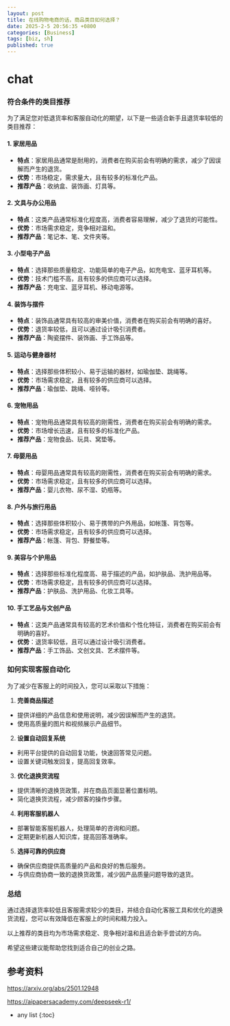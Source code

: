 ```yaml
---
layout: post
title: 在线购物电商的话，商品类目如何选择？
date: 2025-2-5 20:56:35 +0800
categories: [Business]
tags: [biz, sh]
published: true
---
```


# chat

### 符合条件的类目推荐

为了满足您对低退货率和客服自动化的期望，以下是一些适合新手且退货率较低的类目推荐：

#### 1. **家居用品**
- **特点**：家居用品通常是耐用的，消费者在购买前会有明确的需求，减少了因误解而产生的退货。
- **优势**：市场稳定，需求量大，且有较多的标准化产品。
- **推荐产品**：收纳盒、装饰画、灯具等。

#### 2. **文具与办公用品**
- **特点**：这类产品通常标准化程度高，消费者容易理解，减少了退货的可能性。
- **优势**：市场需求稳定，竞争相对温和。
- **推荐产品**：笔记本、笔、文件夹等。

#### 3. **小型电子产品**
- **特点**：选择那些质量稳定、功能简单的电子产品，如充电宝、蓝牙耳机等。
- **优势**：技术门槛不高，且有较多的供应商可以选择。
- **推荐产品**：充电宝、蓝牙耳机、移动电源等。

#### 4. **装饰与摆件**
- **特点**：装饰品通常具有较高的审美价值，消费者在购买前会有明确的喜好。
- **优势**：退货率较低，且可以通过设计吸引消费者。
- **推荐产品**：陶瓷摆件、装饰画、手工饰品等。

#### 5. **运动与健身器材**
- **特点**：选择那些体积较小、易于运输的器材，如瑜伽垫、跳绳等。
- **优势**：市场需求稳定，且有较多的供应商可以选择。
- **推荐产品**：瑜伽垫、跳绳、哑铃等。

#### 6. **宠物用品**
- **特点**：宠物用品通常具有较高的刚需性，消费者在购买前会有明确的需求。
- **优势**：市场增长迅速，且有较多的标准化产品。
- **推荐产品**：宠物食品、玩具、窝垫等。

#### 7. **母婴用品**
- **特点**：母婴用品通常具有较高的刚需性，消费者在购买前会有明确的需求。
- **优势**：市场需求稳定，且有较多的供应商可以选择。
- **推荐产品**：婴儿衣物、尿不湿、奶瓶等。

#### 8. **户外与旅行用品**
- **特点**：选择那些体积较小、易于携带的户外用品，如帐篷、背包等。
- **优势**：市场需求稳定，且有较多的供应商可以选择。
- **推荐产品**：帐篷、背包、野餐垫等。

#### 9. **美容与个护用品**
- **特点**：选择那些标准化程度高、易于描述的产品，如护肤品、洗护用品等。
- **优势**：市场需求稳定，且有较多的供应商可以选择。
- **推荐产品**：护肤品、洗护用品、化妆工具等。

#### 10. **手工艺品与文创产品**
- **特点**：这类产品通常具有较高的艺术价值和个性化特征，消费者在购买前会有明确的喜好。
- **优势**：退货率较低，且可以通过设计吸引消费者。
- **推荐产品**：手工饰品、文创文具、艺术摆件等。

### 如何实现客服自动化

为了减少在客服上的时间投入，您可以采取以下措施：

1. **完善商品描述**
- 提供详细的产品信息和使用说明，减少因误解而产生的退货。
- 使用高质量的图片和视频展示产品细节。

2. **设置自动回复系统**
- 利用平台提供的自动回复功能，快速回答常见问题。
- 设置关键词触发回复，提高回复效率。

3. **优化退换货流程**
- 提供清晰的退换货政策，并在商品页面显著位置标明。
- 简化退换货流程，减少顾客的操作步骤。

4. **利用客服机器人**
- 部署智能客服机器人，处理简单的咨询和问题。
- 定期更新机器人知识库，提高回答准确率。

5. **选择可靠的供应商**
- 确保供应商提供高质量的产品和良好的售后服务。
- 与供应商协商一致的退换货政策，减少因产品质量问题导致的退货。

### 总结

通过选择退货率较低且客服需求较少的类目，并结合自动化客服工具和优化的退换货流程，您可以有效降低在客服上的时间和精力投入。

以上推荐的类目均为市场需求稳定、竞争相对温和且适合新手尝试的方向。

希望这些建议能帮助您找到适合自己的创业之路。


## 参考资料

https://arxiv.org/abs/2501.12948

https://aipapersacademy.com/deepseek-r1/

* any list
{:toc}